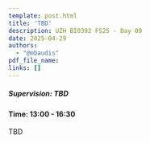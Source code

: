 ```yaml
---
template: post.html
title: 'TBD'
description: UZH BIO392 FS25 - Day 09
date: 2025-04-29
authors:
  - "@mbaudis"
pdf_file_name: 
links: []
---
```


##### Supervision: TBD
#### Time: 13:00 - 16:30

TBD

<!--more-->

